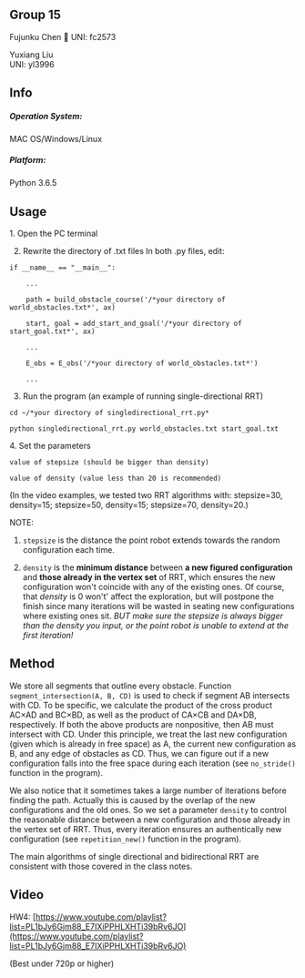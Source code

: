 ## Group 15
Fujunku Chen 
UNI: fc2573

Yuxiang Liu    
UNI: yl3996


## Info
##### Operation System:
MAC OS/Windows/Linux

##### Platform:
Python 3.6.5


## Usage
​1. Open the PC terminal 

2. Rewrite the directory of .txt files
In both .py files, edit:
```
if __name__ == "__main__":

    ...

    path = build_obstacle_course('/*your directory of world_obstacles.txt*', ax)

    start, goal = add_start_and_goal('/*your directory of start_goal.txt*', ax)
    
    ...
    
    E_obs = E_obs('/*your directory of world_obstacles.txt*')
    
    ...
```

3. Run the program (an example of running single-directional RRT)
```
cd ~/*your directory of singledirectional_rrt.py*

python singledirectional_rrt.py world_obstacles.txt start_goal.txt
```

​4. Set the parameters
```
value of stepsize (should be bigger than density)

value of density (value less than 20 is recommended)
```

(In the video examples, we tested two RRT algorithms with: stepsize=30, density=15; stepsize=50, density=15; stepsize=70, density=20.)

NOTE: 
1. ```stepsize``` is the distance the point robot extends towards the random configuration each time.

2. ```density``` is the **minimum distance** between **a new figured configuration** and **those already in the vertex set** of RRT, which ensures the new configuration won't coincide with any of the existing ones. Of course, that *density* is 0 won't' affect the exploration, but will postpone the finish since many iterations will be wasted in seating new configurations where existing ones sit. *BUT make sure the stepsize is always bigger than the density you input, or the point robot is unable to extend at the first iteration!*


## Method
We store all segments that outline every obstacle. Function ```segment_intersection(A, B, CD)``` is used to check if segment AB intersects with CD. To be specific, we calculate the product of the cross product AC×AD and BC×BD, as well as the product of CA×CB and DA×DB, respectively. If both the above products are nonpositive, then AB must intersect with CD. Under this principle, we treat the last new configuration (given which is already in free space) as A, the current new configuration as B, and any edge of obstacles as CD. Thus, we can figure out if a new configuration falls into the free space during each iteration (see ```no_stride()``` function in the program).

We also notice that it sometimes takes a large number of iterations before finding the path. Actually this is caused by the overlap of the new configurations and the old ones. So we set a parameter ```density``` to control the reasonable distance between a new configuration and those already in the vertex set of RRT. Thus, every iteration ensures an authentically new configuration (see ```repetition_new()``` function in the program).

The main algorithms of single directional and bidirectional RRT are consistent with those covered in the class notes.

## Video

HW4: [https://www.youtube.com/playlist?list=PL1bJy6Gjm88_E7IXiPPHLXHTi39bRv6JO](https://www.youtube.com/playlist?list=PL1bJy6Gjm88_E7IXiPPHLXHTi39bRv6JO)

(Best under 720p or higher)

